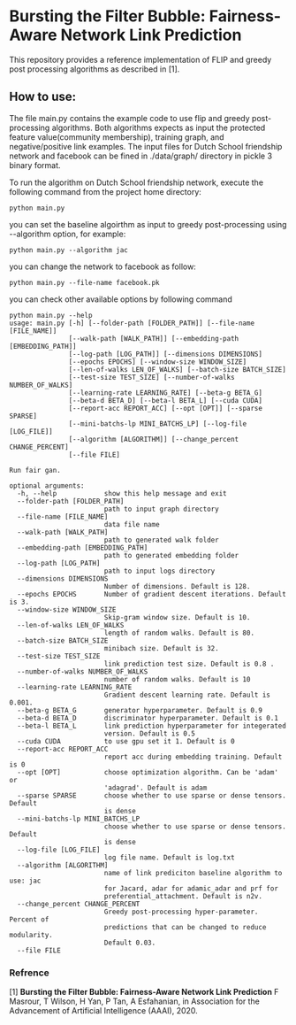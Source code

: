 # Bursting the Filter Bubble: Fairness-Aware Network Link Prediction
This repository provides a reference implementation of FLIP and greedy post processing algorithms as described in [1].

## How to use:

The file main.py contains the example code to use flip and greedy post-processing algorithms. Both algorithms expects as input the protected feature value(community membership), training graph, and negative/positive link examples. The input files for Dutch School friendship network and facebook can be fined in ./data/graph/ directory in pickle 3 binary format. 


To run the algorithm on Dutch School friendship network, execute the following command from the project home directory:
```shell-script
python main.py
```
you can set the baseline algoirthm as input to greedy post-processing using --algorithm option, for example:

```shell-script
python main.py --algorithm jac
```

you can change the network to facebook as follow:

```shell-script
python main.py --file-name facebook.pk
```
you can check other available options by following command

```shell-script
python main.py --help
usage: main.py [-h] [--folder-path [FOLDER_PATH]] [--file-name [FILE_NAME]]
               [--walk-path [WALK_PATH]] [--embedding-path [EMBEDDING_PATH]]
               [--log-path [LOG_PATH]] [--dimensions DIMENSIONS]
               [--epochs EPOCHS] [--window-size WINDOW_SIZE]
               [--len-of-walks LEN_OF_WALKS] [--batch-size BATCH_SIZE]
               [--test-size TEST_SIZE] [--number-of-walks NUMBER_OF_WALKS]
               [--learning-rate LEARNING_RATE] [--beta-g BETA_G]
               [--beta-d BETA_D] [--beta-l BETA_L] [--cuda CUDA]
               [--report-acc REPORT_ACC] [--opt [OPT]] [--sparse SPARSE]
               [--mini-batchs-lp MINI_BATCHS_LP] [--log-file [LOG_FILE]]
               [--algorithm [ALGORITHM]] [--change_percent CHANGE_PERCENT]
               [--file FILE]

Run fair gan.

optional arguments:
  -h, --help            show this help message and exit
  --folder-path [FOLDER_PATH]
                        path to input graph directory
  --file-name [FILE_NAME]
                        data file name
  --walk-path [WALK_PATH]
                        path to generated walk folder
  --embedding-path [EMBEDDING_PATH]
                        path to generated embedding folder
  --log-path [LOG_PATH]
                        path to input logs directory
  --dimensions DIMENSIONS
                        Number of dimensions. Default is 128.
  --epochs EPOCHS       Number of gradient descent iterations. Default is 3.
  --window-size WINDOW_SIZE
                        Skip-gram window size. Default is 10.
  --len-of-walks LEN_OF_WALKS
                        length of random walks. Default is 80.
  --batch-size BATCH_SIZE
                        minibach size. Default is 32.
  --test-size TEST_SIZE
                        link prediction test size. Default is 0.8 .
  --number-of-walks NUMBER_OF_WALKS
                        number of random walks. Default is 10
  --learning-rate LEARNING_RATE
                        Gradient descent learning rate. Default is 0.001.
  --beta-g BETA_G       generator hyperparameter. Default is 0.9
  --beta-d BETA_D       discriminator hyperparameter. Default is 0.1
  --beta-l BETA_L       link prediction hyperparameter for integerated
                        version. Default is 0.5
  --cuda CUDA           to use gpu set it 1. Default is 0
  --report-acc REPORT_ACC
                        report acc during embedding training. Default is 0
  --opt [OPT]           choose optimization algorithm. Can be 'adam' or
                        'adagrad'. Default is adam
  --sparse SPARSE       choose whether to use sparse or dense tensors. Default
                        is dense
  --mini-batchs-lp MINI_BATCHS_LP
                        choose whether to use sparse or dense tensors. Default
                        is dense
  --log-file [LOG_FILE]
                        log file name. Default is log.txt
  --algorithm [ALGORITHM]
                        name of link prediciton baseline algorithm to use: jac
                        for Jacard, adar for adamic_adar and prf for
                        preferential_attachment. Default is n2v.
  --change_percent CHANGE_PERCENT
                        Greedy post-processing hyper-parameter. Percent of
                        predictions that can be changed to reduce modularity.
                        Default 0.03.
  --file FILE
```
### Refrence
[1] **Bursting the Filter Bubble: Fairness-Aware Network Link Prediction** F Masrour, T Wilson, H Yan, P Tan, A Esfahanian, in Association for the Advancement of Artificial Intelligence (AAAI), 2020.
